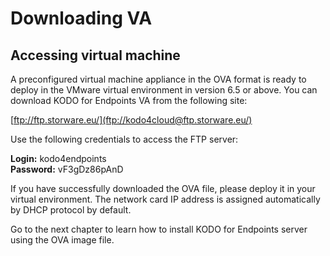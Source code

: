# Downloading VA

## Accessing virtual machine <a id="accessing-virtual-machine"></a>

A preconfigured virtual machine appliance in the OVA format is ready to deploy in the VMware virtual environment in version 6.5 or above. You can download KODO for Endpoints VA from the following site:

​[ftp://ftp.storware.eu/](ftp://kodo4cloud@ftp.storware.eu/)

Use the following credentials to access the FTP server:

**Login:** kodo4endpoints   
**Password:** vF3gDz86pAnD

If you have successfully downloaded the OVA file, please deploy it in your virtual environment. The network card IP address is assigned automatically by DHCP protocol by default.

Go to the next chapter to learn how to install KODO for Endpoints server using the OVA image file.



